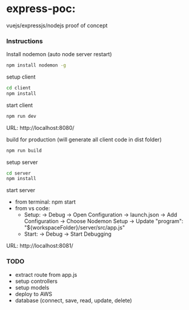 # express-poc: 

vuejs/expressjs/nodejs proof of concept


### Instructions

Install nodemon (auto node server restart)
``` bash
npm install nodemon -g
```

setup client
``` bash
cd client
npm install
```

start client
``` bash
npm run dev
```

URL: http://localhost:8080/

build for production (will generate all client code in dist folder)
``` bash
npm run build 
```

setup server
``` bash
cd server
npm install
```

start server
  - from terminal: npm start
  - from vs code: 
    - Setup: -> Debug -> Open Configuration -> launch.json -> Add Configuration -> Choose Nodemon Setup -> Update "program": "${workspaceFolder}/server/src/app.js"
    - Start: -> Debug -> Start Debugging
    
URL: http://localhost:8081/


### TODO
- extract route from app.js
- setup controllers
- setup models
- deploy to AWS
- database (connect, save, read, update, delete)
